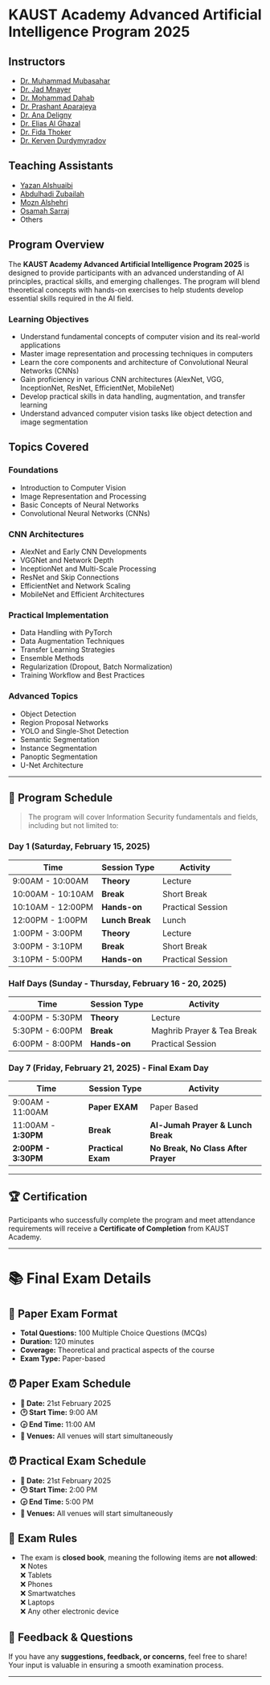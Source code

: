 # KAUST Academy Advanced Artificial Intelligence Program 2025

## Instructors

- [Dr. Muhammad Mubasahar](https://scholar.google.com/citations?user=1ZbEwUoAAAAJ&hl=en)
- [Dr. Jad Mnayer](.)
- [Dr. Mohammad Dahab](https://www.researchgate.net/profile/Mohamed-Dahab-2/10)
- [Dr. Prashant Aparajeya](https://www.linkedin.com/in/prashant-aparajeya/?originalSubdomain=uk)
- [Dr. Ana Deligny](https://ori.ox.ac.uk/people/ana-deligny/)
- [Dr. Elias Al Ghazal](https://www.linkedin.com/in/elias-al-ghazal-aa77351a9/?originalSubdomain=lb)
- [Dr. Fida Thoker](https://fmthoker.github.io/)
- [Dr. Kerven Durdymyradov](https://www.linkedin.com/in/kerven-durdymyradov/?originalSubdomain=sa)

## Teaching Assistants

- [Yazan Alshuaibi](https://www.linkedin.com/in/yazenalshaebi/)
- [Abdulhadi Zubailah](https://www.linkedin.com/in/abdulhadi-zubailah/)
- [Mozn Alshehri](https://www.linkedin.com/in/mozn-alshehri-98b440302/)
- [Osamah Sarraj](https://www.linkedin.com/in/osamah-sarraj/)
- Others

## Program Overview

The **KAUST Academy Advanced Artificial Intelligence Program 2025** is designed to provide participants with an advanced understanding of AI principles, practical skills, and emerging  challenges. The program will blend theoretical concepts with hands-on exercises to help students develop essential skills required in the AI field.

### Learning Objectives

- Understand fundamental concepts of computer vision and its real-world applications
- Master image representation and processing techniques in computers
- Learn the core components and architecture of Convolutional Neural Networks (CNNs)
- Gain proficiency in various CNN architectures (AlexNet, VGG, InceptionNet, ResNet, EfficientNet, MobileNet)
- Develop practical skills in data handling, augmentation, and transfer learning
- Understand advanced computer vision tasks like object detection and image segmentation

## Topics Covered

### Foundations

- Introduction to Computer Vision
- Image Representation and Processing
- Basic Concepts of Neural Networks
- Convolutional Neural Networks (CNNs)

### CNN Architectures

- AlexNet and Early CNN Developments
- VGGNet and Network Depth
- InceptionNet and Multi-Scale Processing
- ResNet and Skip Connections
- EfficientNet and Network Scaling
- MobileNet and Efficient Architectures

### Practical Implementation

- Data Handling with PyTorch
- Data Augmentation Techniques
- Transfer Learning Strategies
- Ensemble Methods
- Regularization (Dropout, Batch Normalization)
- Training Workflow and Best Practices

### Advanced Topics

- Object Detection
- Region Proposal Networks
- YOLO and Single-Shot Detection
- Semantic Segmentation
- Instance Segmentation
- Panoptic Segmentation
- U-Net Architecture

---

## 📅 Program Schedule  
>
> The program will cover Information Security fundamentals and fields, including but not limited to:

### **Day 1 (Saturday, February 15, 2025)**

| Time    | Session Type | Activity |
| -------- | ----------- | ------- |
| 9:00AM - 10:00AM | **Theory** | Lecture |
| 10:00AM - 10:10AM | **Break** | Short Break |
| 10:10AM - 12:00PM | **Hands-on** | Practical Session |
| 12:00PM - 1:00PM | **Lunch Break** | Lunch |
| 1:00PM - 3:00PM | **Theory** | Lecture |
| 3:00PM - 3:10PM | **Break** | Short Break |
| 3:10PM - 5:00PM | **Hands-on** | Practical Session |

### **Half Days (Sunday - Thursday, February 16 - 20, 2025)**

| Time    | Session Type | Activity |
| -------- | ----------- | ------- |
| 4:00PM - 5:30PM | **Theory** | Lecture |
| 5:30PM - 6:00PM | **Break** | Maghrib Prayer & Tea Break |
| 6:00PM - 8:00PM | **Hands-on** | Practical Session |

### **Day 7 (Friday, February 21, 2025) - Final Exam Day**

| Time    | Session Type | Activity |
| -------- | ----------- | ------- |
| 9:00AM - 11:00AM | **Paper EXAM** | Paper Based |
| 11:00AM - **1:30PM** | **Break** | **Al-Jumah Prayer & Lunch Break** |
| **2:00PM - 3:30PM** | **Practical Exam** | **No Break, No Class After Prayer** |

---

## 🏆 Certification

Participants who successfully complete the program and meet attendance requirements will receive a **Certificate of Completion** from KAUST Academy.

---

# 📚 Final Exam Details  

## 📝 Paper Exam Format  

- **Total Questions:** 100 Multiple Choice Questions (MCQs)  
- **Duration:** 120 minutes  
- **Coverage:** Theoretical and practical aspects of the course  
- **Exam Type:** Paper-based  

## ⏰ Paper Exam Schedule  

- **📅 Date:** 21st February 2025  
- **🕑 Start Time:** 9:00 AM  
- **🕞 End Time:** 11:00 AM  
- **📍 Venues:** All venues will start simultaneously  

## ⏰ Practical Exam Schedule  

- **📅 Date:** 21st February 2025  
- **🕑 Start Time:** 2:00 PM  
- **🕞 End Time:** 5:00 PM  
- **📍 Venues:** All venues will start simultaneously  

## 📌 Exam Rules  

- The exam is **closed book**, meaning the following items are **not allowed**:  
  ❌ Notes  
  ❌ Tablets  
  ❌ Phones  
  ❌ Smartwatches  
  ❌ Laptops  
  ❌ Any other electronic device  

## 💬 Feedback & Questions  

If you have any **suggestions, feedback, or concerns**, feel free to share! Your input is valuable in ensuring a smooth examination process.  

---
